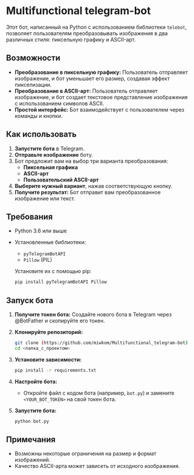 # Multifunctional telegram-bot

Этот бот, написанный на Python с использованием библиотеки `telebot`, позволяет пользователям преобразовывать изображения в два различных стиля: пиксельную графику и ASCII-арт.

## Возможности

-   **Преобразование в пиксельную графику:** Пользователь отправляет изображение, и бот уменьшает его размер, создавая эффект пикселизации.
-   **Преобразование в ASCII-арт:** Пользователь отправляет изображение, и бот создает текстовое представление изображения с использованием символов ASCII.
-   **Простой интерфейс:** Бот взаимодействует с пользователем через команды и кнопки.

## Как использовать

1.  **Запустите бота** в Telegram.
2.  **Отправьте изображение** боту.
3.  Бот предложит вам на выбор три варианта преобразования:
    -   **Пиксельная графика**
    -   **ASCII-арт**
    -   **Пользовательский ASCII-арт**
4.  **Выберите нужный вариант**, нажав соответствующую кнопку.
5.  **Получите результат:** Бот отправит вам преобразованное изображение или текст.

## Требования

-   Python 3.6 или выше
-   Установленные библиотеки:
    -   `pyTelegramBotAPI`
    -   `Pillow` (PIL)
  
    Установите их с помощью pip:
    ```bash
    pip install pyTelegramBotAPI Pillow
    ```

## Запуск бота

1.  **Получите токен бота:** Создайте нового бота в Telegram через @BotFather и скопируйте его токен.
2.  **Клонируйте репозиторий:**

    ```bash
    git clone (https://github.com/miwkom/Multifunctional_telegram-bot)
    cd <папка_с_проектом>
    ```
3.  **Установите зависимости:**

    ```bash
    pip install -r requirements.txt
    ```

4.  **Настройте бота:**
    -   Откройте файл с кодом бота (например, `bot.py`) и замените `<YOUR_BOT_TOKEN>` на свой токен бота.
5.  **Запустите бота:**

    ```bash
    python bot.py
    ```

## Примечания

-   Возможны некоторые ограничения на размер и формат изображений.
-   Качество ASCII-арта может зависеть от исходного изображения.
